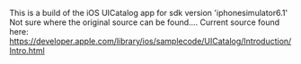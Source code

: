 This is a build of the iOS UICatalog app for sdk version 'iphonesimulator6.1'
Not sure where the original source can be found....
Current source found here: https://developer.apple.com/library/ios/samplecode/UICatalog/Introduction/Intro.html
